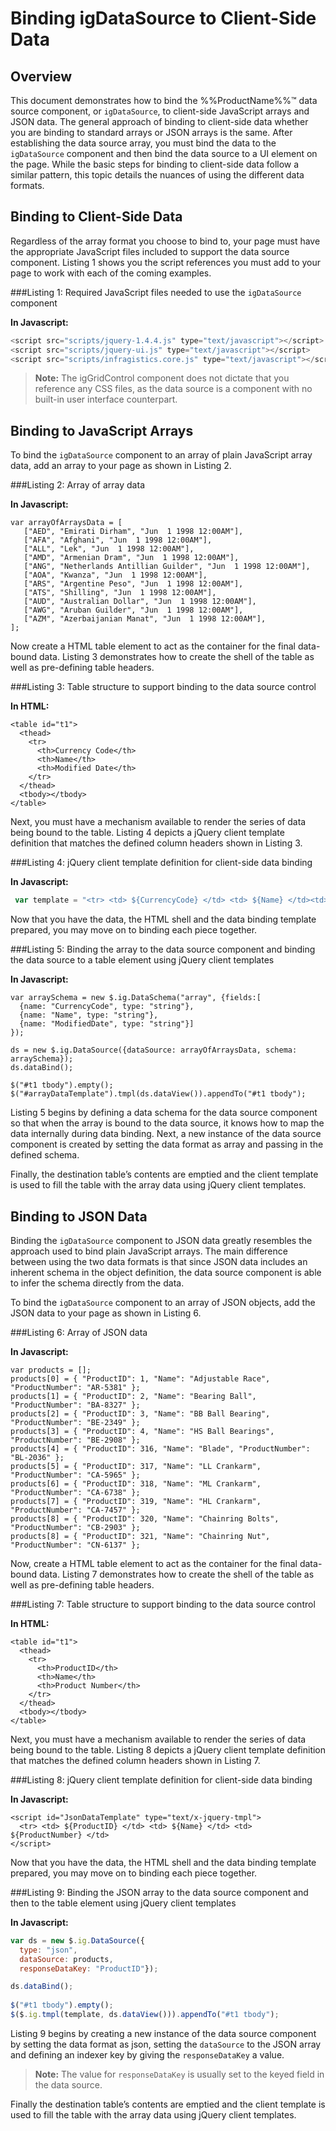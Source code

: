 ﻿<!--
|metadata|
{
    "fileName": "igdatasource-binding-igdatasource-to-client-side-data",
    "controlName": "igDataSource",
    "tags": ["Data Binding"]
}
|metadata|
-->

# Binding igDataSource to Client-Side Data

## Overview
This document demonstrates how to bind the %%ProductName%%™ data source component, or `igDataSource`, to client-side JavaScript arrays and JSON data. The general approach of binding to client-side data whether you are binding to standard arrays or JSON arrays is the same. After establishing the data source array, you must bind the data to the `igDataSource` component and then bind the data source to a UI element on the page. While the basic steps for binding to client-side data follow a similar pattern, this topic details the nuances of using the different data formats.

## Binding to Client-Side Data
Regardless of the array format you choose to bind to, your page must have the appropriate JavaScript files included to support the data source component. Listing 1 shows you the script references you must add to your page to work with each of the coming examples.

###Listing 1: Required JavaScript files needed to use the `igDataSource` component



**In Javascript:**

```js
<script src="scripts/jquery-1.4.4.js" type="text/javascript"></script>
<script src="scripts/jquery-ui.js" type="text/javascript"></script>
<script src="scripts/infragistics.core.js" type="text/javascript"></script>
```

>**Note:** The igGridControl component does not dictate that you reference any CSS files, as the data source is a component with no built-in user interface counterpart.

## Binding to JavaScript Arrays
To bind the `igDataSource` component to an array of plain JavaScript array data, add an array to your page as shown in Listing 2.

###Listing 2: Array of array data



**In Javascript:**

    var arrayOfArraysData = [
       ["AED", "Emirati Dirham", "Jun  1 1998 12:00AM"],
       ["AFA", "Afghani", "Jun  1 1998 12:00AM"],
       ["ALL", "Lek", "Jun  1 1998 12:00AM"],
       ["AMD", "Armenian Dram", "Jun  1 1998 12:00AM"],
       ["ANG", "Netherlands Antillian Guilder", "Jun  1 1998 12:00AM"],
       ["AOA", "Kwanza", "Jun  1 1998 12:00AM"],
       ["ARS", "Argentine Peso", "Jun  1 1998 12:00AM"],
       ["ATS", "Shilling", "Jun  1 1998 12:00AM"],
       ["AUD", "Australian Dollar", "Jun  1 1998 12:00AM"],
       ["AWG", "Aruban Guilder", "Jun  1 1998 12:00AM"],
       ["AZM", "Azerbaijanian Manat", "Jun  1 1998 12:00AM"],
    ];

Now create a HTML table element to act as the container for the final data-bound data. Listing 3 demonstrates how to create the shell of the table as well as pre-defining table headers.

###Listing 3: Table structure to support binding to the data source control



**In HTML:**

    <table id="t1">
      <thead>
        <tr>
          <th>Currency Code</th>
          <th>Name</th>
          <th>Modified Date</th>
        </tr>
      </thead>
      <tbody></tbody>
    </table>

Next, you must have a mechanism available to render the series of data being bound to the table. Listing 4 depicts a jQuery client template definition that matches the defined column headers shown in Listing 3.

###Listing 4: jQuery client template definition for client-side data binding



**In Javascript:**

```js
 var template = "<tr> <td> ${CurrencyCode} </td> <td> ${Name} </td><td> ${ModifiedDate} </td></tr>" 
```

Now that you have the data, the HTML shell and the data binding template prepared, you may move on to binding each piece together.

###Listing 5: Binding the array to the data source component and binding the data source to a table element using jQuery client templates



**In Javascript:**

    var arraySchema = new $.ig.DataSchema("array", {fields:[ 
      {name: "CurrencyCode", type: "string"},
      {name: "Name", type: "string"},
      {name: "ModifiedDate", type: "string"}]
    });
                
    ds = new $.ig.DataSource({dataSource: arrayOfArraysData, schema: arraySchema});
    ds.dataBind();    
                
    $("#t1 tbody").empty();                
    $("#arrayDataTemplate").tmpl(ds.dataView()).appendTo("#t1 tbody");

Listing 5 begins by defining a data schema for the data source component so that when the array is bound to the data source, it knows how to map the data internally during data binding. Next, a new instance of the data source component is created by setting the data format as array and passing in the defined schema.

Finally, the destination table’s contents are emptied and the client template is used to fill the table with the array data using jQuery client templates.

## Binding to JSON Data
Binding the `igDataSource` component to JSON data greatly resembles the approach used to bind plain JavaScript arrays. The main difference between using the two data formats is that since JSON data includes an inherent schema in the object definition, the data source component is able to infer the schema directly from the data.

To bind the `igDataSource` component to an array of JSON objects, add the JSON data to your page as shown in Listing 6.

###Listing 6: Array of JSON data



**In Javascript:**

    var products = [];
    products[0] = { "ProductID": 1, "Name": "Adjustable Race", "ProductNumber": "AR-5381" };
    products[1] = { "ProductID": 2, "Name": "Bearing Ball", "ProductNumber": "BA-8327" };
    products[2] = { "ProductID": 3, "Name": "BB Ball Bearing", "ProductNumber": "BE-2349" };
    products[3] = { "ProductID": 4, "Name": "HS Ball Bearings", "ProductNumber": "BE-2908" };
    products[4] = { "ProductID": 316, "Name": "Blade", "ProductNumber": "BL-2036" };
    products[5] = { "ProductID": 317, "Name": "LL Crankarm", "ProductNumber": "CA-5965" };
    products[6] = { "ProductID": 318, "Name": "ML Crankarm", "ProductNumber": "CA-6738" };
    products[7] = { "ProductID": 319, "Name": "HL Crankarm", "ProductNumber": "CA-7457" };
    products[8] = { "ProductID": 320, "Name": "Chainring Bolts", "ProductNumber": "CB-2903" };
    products[8] = { "ProductID": 321, "Name": "Chainring Nut", "ProductNumber": "CN-6137" };

Now, create a HTML table element to act as the container for the final data-bound data. Listing 7 demonstrates how to create the shell of the table as well as pre-defining table headers.

###Listing 7: Table structure to support binding to the data source control



**In HTML:**

    <table id="t1">
      <thead>
        <tr>
          <th>ProductID</th>
          <th>Name</th>
          <th>Product Number</th>
        </tr>
      </thead>
      <tbody></tbody>
    </table>

Next, you must have a mechanism available to render the series of data being bound to the table. Listing 8 depicts a jQuery client template definition that matches the defined column headers shown in Listing 7.

###Listing 8: jQuery client template definition for client-side data binding



**In Javascript:**

    <script id="JsonDataTemplate" type="text/x-jquery-tmpl">
      <tr> <td> ${ProductID} </td> <td> ${Name} </td> <td> ${ProductNumber} </td>
    </script>

Now that you have the data, the HTML shell and the data binding template
prepared, you may move on to binding each piece together.

###Listing 9: Binding the JSON array to the data source component and then to the table element using jQuery client templates



**In Javascript:**

```js
var ds = new $.ig.DataSource({
  type: "json", 
  dataSource: products, 
  responseDataKey: "ProductID"});

ds.dataBind();
            
$("#t1 tbody").empty();                
$($.ig.tmpl(template, ds.dataView())).appendTo("#t1 tbody");    
```

Listing 9 begins by creating a new instance of the data source component by setting the data format as json, setting the `dataSource` to the JSON array and defining an indexer key by giving the `responseDataKey` a value.

>**Note:** The value for `responseDataKey` is usually set to the keyed field in the data source.

Finally the destination table’s contents are emptied and the client template is used to fill the table with the array data using jQuery client templates.

 

 


